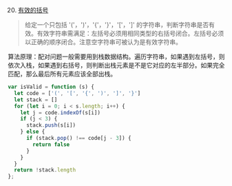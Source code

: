 20. [有效的括号](https://leetcode-cn.com/problems/valid-parentheses/)

> 给定一个只包括 '('，')'，'{'，'}'，'['，']' 的字符串，判断字符串是否有效。有效字符串需满足：左括号必须用相同类型的右括号闭合。左括号必须以正确的顺序闭合。注意空字符串可被认为是有效字符串。

算法原理：配对问题一般需要用到栈数据结构。遍历字符串，如果遇到左括号，则依次入栈，如果遇到右括号，则判断出栈元素是不是它对应的左半部分。如果完全匹配，那么最后所有元素应该全部出栈。

```js
var isValid = function (s) {
  let code = ['(', '[', '{', ')', ']', '}']
  let stack = []
  for (let i = 0; i < s.length; i++) {
    let j = code.indexOf(s[i])
    if (j < 3) {
      stack.push(s[i])
    } else {
      if (stack.pop() !== code[j - 3]) {
        return false
      }
    }
  }
  return !stack.length
};
```